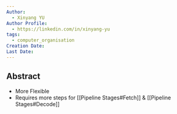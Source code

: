 ```yaml
---
Author:
  - Xinyang YU
Author Profile:
  - https://linkedin.com/in/xinyang-yu
tags:
  - computer_organisation
Creation Date: 
Last Date:
---
```

## Abstract
- More Flexible
- Requires more steps for [[Pipeline Stages#Fetch]] & [[Pipeline Stages#Decode]]